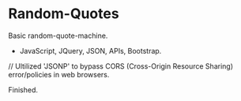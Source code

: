 # Random-Quotes
Basic random-quote-machine. 

* JavaScript, JQuery, JSON, APIs, Bootstrap.

// Ultilized 'JSONP' to bypass CORS (Cross-Origin Resource Sharing) error/policies in web browsers.

Finished.

